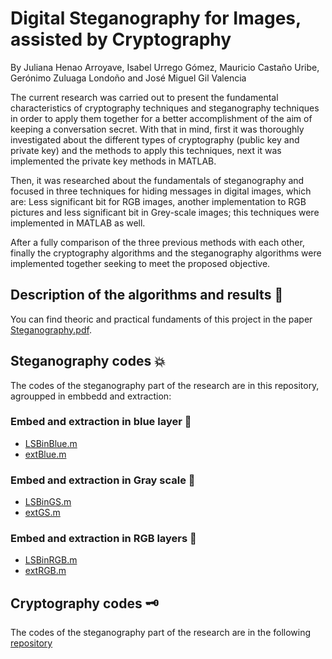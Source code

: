 # Digital Steganography for Images, assisted by Cryptography

By Juliana Henao Arroyave, Isabel Urrego Gómez, Mauricio Castaño Uribe, Gerónimo Zuluaga Londoño and José Miguel Gil Valencia

The current research was carried out to present the fundamental characteristics of cryptography techniques and steganography techniques in order to apply them together for a better accomplishment of the aim of keeping a conversation secret. With that in mind, first it was thoroughly investigated about the different types of cryptography (public key and private key) and the methods to apply this techniques, next it was implemented the private key methods in MATLAB. 

Then, it was researched about the fundamentals of steganography and focused in three techniques for hiding messages in digital images, which are: Less significant bit for RGB images, another implementation to RGB pictures and less significant bit in Grey-scale images; this techniques were implemented in MATLAB as well. 

After a fully comparison of the three previous methods with each other, finally the cryptography algorithms and the steganography algorithms were implemented together seeking to meet the proposed objective.

## Description of the algorithms and results 🎇

You can find theoric and practical fundaments of this project in the paper [Steganography.pdf](https://github.com/jhenaoa4/Digital-Steganography-assisted-by-Cryptography/blob/main/Steganography.pdf). 

## Steganography codes 💥
The codes of the steganography part of the research are in this repository, agroupped in embbedd and extraction: 

### Embed and extraction in blue layer 💙
- [LSBinBlue.m](https://github.com/jhenaoa4/Digital-Steganography-assisted-by-Cryptography/blob/main/LSBinBlue.m)
- [extBlue.m](https://github.com/jhenaoa4/Digital-Steganography-assisted-by-Cryptography/blob/main/extBlue.m)
### Embed and extraction in Gray scale 🤍
- [LSBinGS.m](https://github.com/jhenaoa4/Digital-Steganography-assisted-by-Cryptography/blob/main/LSBinGS.m)
- [extGS.m](https://github.com/jhenaoa4/Digital-Steganography-assisted-by-Cryptography/blob/main/extGS.m)
### Embed and extraction in RGB layers 💜
- [LSBinRGB.m](https://github.com/jhenaoa4/Digital-Steganography-assisted-by-Cryptography/blob/main/LSBinRGB.m)
- [extRGB.m](https://github.com/jhenaoa4/Digital-Steganography-assisted-by-Cryptography/blob/main/extRGB.m)

## Cryptography codes 🗝

The codes of the steganography part of the research are in the following [repository](https://github.com/jhenaoa4/Analisis-Numerico/tree/master/Cryptography)





